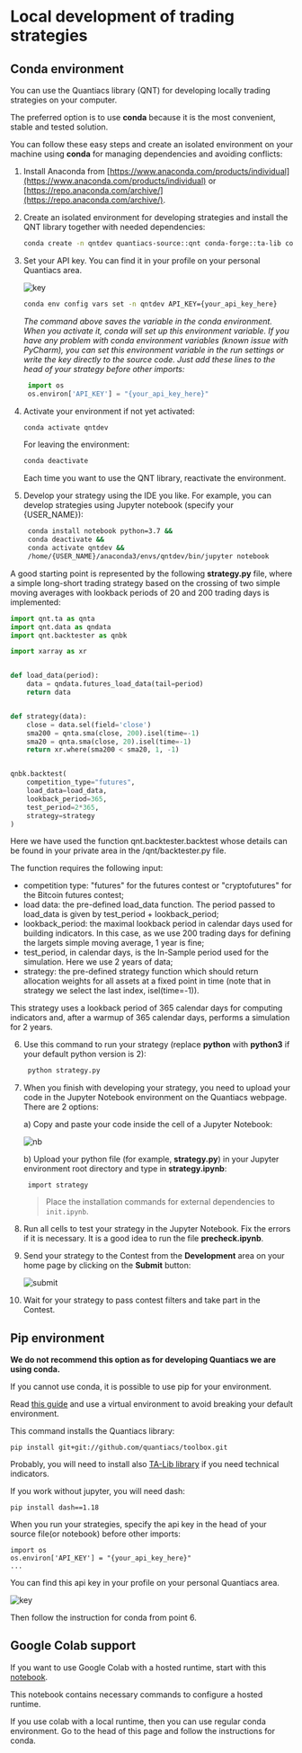 # Local development of trading strategies

## Conda environment
You can use the Quantiacs library (QNT) for developing locally trading strategies on your computer.

The preferred option is to use **conda** because it is the most convenient, stable and tested solution.

You can follow these easy steps and create an isolated environment on your machine using **conda** for managing
dependencies and avoiding conflicts:

1. Install Anaconda from [https://www.anaconda.com/products/individual](https://www.anaconda.com/products/individual)
   or [https://repo.anaconda.com/archive/](https://repo.anaconda.com/archive/).
2. Create an isolated environment for developing strategies and install the QNT library together with needed
   dependencies:
    ```bash
    conda create -n qntdev quantiacs-source::qnt conda-forge::ta-lib conda-forge::dash==1.18 python==3.7
    ```
3. Set your API key. You can find it in your profile on your personal Quantiacs area.

   ![key](./pictures/key.png)

    ```bash
    conda env config vars set -n qntdev API_KEY={your_api_key_here}
    ```
    *The command above saves the variable in the conda environment. When you activate it, conda will set up this environment variable. If you have any problem with conda environment variables (known issue with PyCharm), you can set this environment variable in the run settings or write the key directly to the source code. Just add these lines to the head of your strategy before other imports:*
   ```python
    import os
    os.environ['API_KEY'] = "{your_api_key_here}"
    ```

4. Activate your environment if not yet activated:
   ```bash
   conda activate qntdev
   ```
   For leaving the environment:
   ```bash
   conda deactivate
   ```
   Each time you want to use the QNT library, reactivate the environment.


5. Develop your strategy using the IDE you like. For example, you can develop strategies using Jupyter notebook (specify your {USER_NAME}):
     ```bash
      conda install notebook python=3.7 &&
      conda deactivate && 
      conda activate qntdev && 
      /home/{USER_NAME}/anaconda3/envs/qntdev/bin/jupyter notebook
      ```

A good starting point is represented by the following **strategy.py** file, where a simple long-short trading strategy
based on the crossing of two simple moving averages with lookback periods of 20 and 200 trading days is implemented:

   ```python
   import qnt.ta as qnta
   import qnt.data as qndata
   import qnt.backtester as qnbk
   
   import xarray as xr
   
   
   def load_data(period):
       data = qndata.futures_load_data(tail=period)
       return data
   
   
   def strategy(data):
       close = data.sel(field='close')
       sma200 = qnta.sma(close, 200).isel(time=-1)
       sma20 = qnta.sma(close, 20).isel(time=-1)
       return xr.where(sma200 < sma20, 1, -1)
   
   
   qnbk.backtest(
       competition_type="futures",
       load_data=load_data,
       lookback_period=365,
       test_period=2*365,
       strategy=strategy
   )
   ```

Here we have used the function qnt.backtester.backtest whose details can be found in your private area in the
/qnt/backtester.py file.

The function requires the following input:

* competition type: "futures" for the futures contest or "cryptofutures" for the Bitcoin futures contest;
* load data: the pre-defined load_data function. The period passed to load_data is given by test_period +
  lookback_period;
* lookback_period: the maximal lookback period in calendar days used for building indicators. In this case, as we use
  200 trading days for defining the largets simple moving average, 1 year is fine;
* test_period, in calendar days, is the In-Sample period used for the simulation. Here we use 2 years of data;
* strategy: the pre-defined strategy function which should return allocation weights for all assets at a fixed point in
  time (note that in strategy we select the last index, isel(time=-1)).

This strategy uses a lookback period of 365 calendar days for computing indicators and, after a warmup of 365 calendar
days, performs a simulation for 2 years.

6. Use this command to run your strategy (replace **python** with **python3** if your default python version is 2):
   ```bash
    python strategy.py
   ```

7. When you finish with developing your strategy, you need to upload your code in the Jupyter Notebook environment on the
   Quantiacs webpage. There are 2 options:

   a) Copy and paste your code inside the cell of a Jupyter Notebook:

   ![nb](./pictures/notebook.png)

   b) Upload your python file (for example, **strategy.py**) in your Jupyter environment root directory and type in 
   **strategy.ipynb**:

        import strategy
        
   > Place the installation commands for external dependencies to `init.ipynb`. 

8. Run all cells to test your strategy in the Jupyter Notebook. Fix the errors if it is necessary. It is a good idea to
   run the file **precheck.ipynb**.

9. Send your strategy to the Contest from the **Development** area on your home page by clicking on the **Submit**
   button:

   ![submit](./pictures/submit.png)


10. Wait for your strategy to pass contest filters and take part in the Contest.

## Pip environment

**We do not recommend this option as for developing Quantiacs we are using conda.**

If you cannot use conda, it is possible to use pip for your environment.

Read [this guide](https://packaging.python.org/guides/installing-using-pip-and-virtual-environments/)
and use a virtual environment to avoid breaking your default environment.

This command installs the Quantiacs library:
```
pip install git+git://github.com/quantiacs/toolbox.git
```

Probably, you will need to install also [TA-Lib library](https://mrjbq7.github.io/ta-lib/install.html) if you need technical indicators.

If you work without jupyter, you will need dash:
```
pip install dash==1.18
```

When you run your strategies, specify the api key in the head of your source file(or notebook) before other imports:
```
import os
os.environ['API_KEY'] = "{your_api_key_here}"
...
```

You can find this api key in your profile on your personal Quantiacs area.

![key](./pictures/key.png)

Then follow the instruction for conda from point 6.

## Google Colab support

If you want to use Google Colab with a hosted runtime, start with this [notebook](../_static/colab.ipynb).

This notebook contains necessary commands to configure a hosted runtime.

If you use colab with a local runtime, then you can use regular conda environment. Go to the head of this page and follow the instructions for conda.
